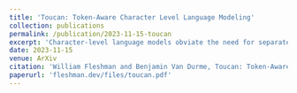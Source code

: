 ```yaml
---
title: 'Toucan: Token-Aware Character Level Language Modeling'
collection: publications
permalink: /publication/2023-11-15-toucan
excerpt: 'Character-level language models obviate the need for separately trained tokenizers, but efficiency suffers from longer sequence lengths. Learning to combine character representations into tokens has made training these models more efficient, but they still require decoding characters individually. We propose Toucan, an augmentation to character-level models to make them "token-aware". Comparing our method to prior work, we demonstrate significant speed-ups in character generation without a loss in language modeling performance. We then explore differences between our learned dynamic tokenization of character sequences with popular fixed vocabulary solutions such as Byte-Pair Encoding and WordPiece, finding our approach leads to a greater amount of longer sequences tokenized as single items. Our project and code are available at https://nlp.jhu.edu/nuggets/.'
date: 2023-11-15
venue: ArXiv
citation: 'William Fleshman and Benjamin Van Durme, Toucan: Token-Aware Character Level Language Modeling, 2023.'
paperurl: 'fleshman.dev/files/toucan.pdf'
---
```

